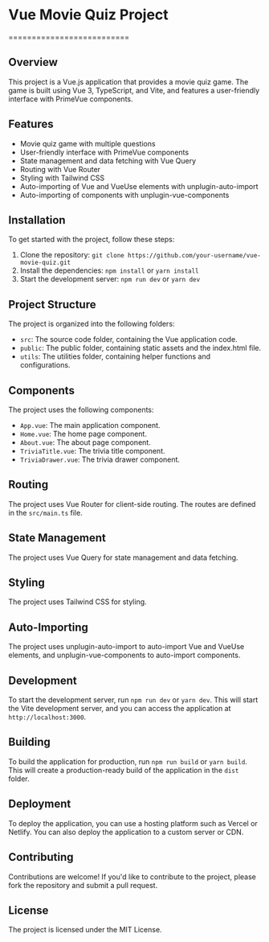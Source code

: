 # Vue Movie Quiz Project

==========================

## Overview

This project is a Vue.js application that provides a movie quiz game. The game is built using Vue 3, TypeScript, and Vite, and features a user-friendly interface with PrimeVue components.

## Features

-  Movie quiz game with multiple questions
-  User-friendly interface with PrimeVue components
-  State management and data fetching with Vue Query
-  Routing with Vue Router
-  Styling with Tailwind CSS
-  Auto-importing of Vue and VueUse elements with unplugin-auto-import
-  Auto-importing of components with unplugin-vue-components

## Installation

To get started with the project, follow these steps:

1. Clone the repository: `git clone https://github.com/your-username/vue-movie-quiz.git`
2. Install the dependencies: `npm install` or `yarn install`
3. Start the development server: `npm run dev` or `yarn dev`

## Project Structure

The project is organized into the following folders:

-  `src`: The source code folder, containing the Vue application code.
-  `public`: The public folder, containing static assets and the index.html file.
-  `utils`: The utilities folder, containing helper functions and configurations.

## Components

The project uses the following components:

-  `App.vue`: The main application component.
-  `Home.vue`: The home page component.
-  `About.vue`: The about page component.
-  `TriviaTitle.vue`: The trivia title component.
-  `TriviaDrawer.vue`: The trivia drawer component.

## Routing

The project uses Vue Router for client-side routing. The routes are defined in the `src/main.ts` file.

## State Management

The project uses Vue Query for state management and data fetching.

## Styling

The project uses Tailwind CSS for styling.

## Auto-Importing

The project uses unplugin-auto-import to auto-import Vue and VueUse elements, and unplugin-vue-components to auto-import components.

## Development

To start the development server, run `npm run dev` or `yarn dev`. This will start the Vite development server, and you can access the application at `http://localhost:3000`.

## Building

To build the application for production, run `npm run build` or `yarn build`. This will create a production-ready build of the application in the `dist` folder.

## Deployment

To deploy the application, you can use a hosting platform such as Vercel or Netlify. You can also deploy the application to a custom server or CDN.

## Contributing

Contributions are welcome! If you'd like to contribute to the project, please fork the repository and submit a pull request.

## License

The project is licensed under the MIT License.
